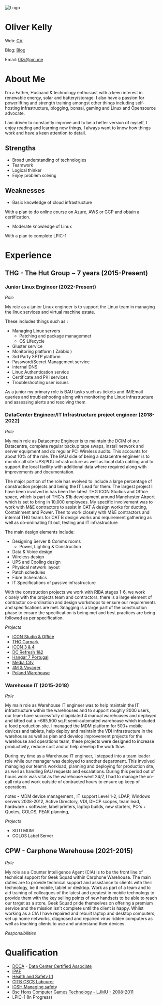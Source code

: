 <img src="../Images/0lzi-logo-01" alt="Logo">

# Oliver Kelly
Web: [CV](https://0lzi.github.io/CV/)

Blog: [Blog](https://blog.0lzi.tk)

Email: 0lzi@pm.me 

# About Me

I’m a Father, Husband & technology enthusiast with a keen interest in renewable energy, solar and battery/storage. I also have a passion for powerlifting and strength training amongst other things including self-hosting infrastructure, blogging, bonsai, gaming and Linux and Opensource advocate.

I am driven to constantly improve and to be a better version of myself, I enjoy reading and learning new things, I always want to know how things work and have a keen attention to detail.

## Strengths

- Broad understanding of technologies
- Teamwork
- Logical thinker
- Enjoy problem solving

## Weaknesses

- Basic knowledge of cloud infrastructure

With a plan to do online course on Azure, AWS or GCP and obtain a certification.

- Moderate knowledge of Linux

With a plan to complete LPIC-1

# Experience

## THG - The Hut Group ~ 7 years (2015-Present)

### Junior Linux Engineer (2022-Present)

*Role*

My role as a junior Linux engineer is to support the Linux team in managing the linux services and virtual machine estate. 

These includes things such as :

- Managing Linux servers
  - Patching and package managemnet
  - OS Lifecycle
- Gluster service
- Monitoring platform ( Zabbix )
- 3rd Party SFTP platform
- Password/Secret Management service
- Internal DNS
- Linux Authentication service
- Certificate and PKI services
- Troubleshooting user issues

As a junior my primary role is BAU tasks such as tickets and IM/Email queries and troubleshooting along with monitoring the Linux infrastructure and assessing alerts and resolving them.

### DataCenter Engineer/IT Infrastructure project engineer (2018-2022)

*Role*

My main role as Datacentre Engineer is to maintain the DCIM of our Datacentre, complete regular backup tape swaps, install network and server equipment and do regular PCI Wireless audits. This accounts for about 10% of the role. The BAU side of being a datacentre engineer is to monitor all site UPS/PDU infrastructure as well as local data cabling and to support the local facility with additional data where required along with improvements and documentation.

The major portion of the role has evolved to include a large percentage of construction projects and being the IT Lead for them. The largest project I have been involved in has been the latest THG ICON Studios and Office space, which is part of THG's $1b development around Manchester Airport which is set to bring in 10,000 employees. My specific involvement was to work with M&E contractors to assist in CAT A design works for ducting, Containment and Power. Then to work closely with M&E contractors and internal THG teams for CAT B design works and requirement gathering as well as co-ordinating fit out, testing and IT infrastructure

The main design elements include:
- Designing Server & Comms rooms
  - Power, Lighting & Construction
- Data & Voice design
- Wireless design
- UPS and Cooling design
- Physical network layout
- Patch schedules
- Fibre Schematics
- IT Specifications of passive infrastructure

With the construction projects we work with RIBA stages 1-6, we work closely with the projects team and contractors, there is a large element of contractor co-ordination and design workshops to ensure our requirements and specifications are met. Snagging is a large part of the construction phase to ensure the specification is being met and best practices are being followed as per specification.


*Projects*
- [ICON Studio & Office](Projects/ICON-Studio-Office.md)
- [THG Carpark](Projects/THG-Carpark.md)
- [ICON 3 & 4](Projects/ICON-3-4.md)
- [DC Refresh 1&2](Projects/DC-Refresh.md)
- [Hangar 7 Portugal](Projects/Hangar-7-Portugal.md)
- [Media City](Projects/Media-City.md)
- [4M & Voyager](Projects/4M-Voyager.md)
- [Poland Warehouse](Projects/Poland-Warehouse.md)

### Warehouse IT (2015-2018)

*Role*

My main role as Warehouse IT engineer was to help maintain the IT infrastructure within the warehouses and to support roughly 2000 users, our team have successfully dilapidated 4 manual warehouses and deployed and kitted out a ~685,500 sq.ft semi-automated warehouse which included a food production site. I managed the MDM platform for 500+ mobile devices and tablets, help deploy and maintain the VDI infrastructure in the warehouse as well as plan and develop improvement projects for the warehouse and operations team, these projects were designed to increase productivity, reduce cost and or help develop the work flow.

During my time as a Warehouse IT engineer, I stepped into a team leader role while our manager was deployed to another department. This involved managing our team’s workload, planning and deploying for production site, as well as handling BAU requests and escalations. During this period out of hours work was vital as the warehouse went 24/7, I had to manage the on-call rota and work outside of contracted hours to ensure up keep of operations.


notes - MDM device management , IT support Level 1-2, LDAP, Windows servers 2008-2012, Active Directory, VDI, DHCP scopes, team lead, hardware + software, label printers, laptop builds, new starters, PO's + Quotes, COLOS, PEAK planning, 

*Projects*

- SOTI MDM 
- COLOS Label Server


## CPW - Carphone Warehouse (2021-2015)

*Role*

My role as a Counter Intelligence Agent (CIA) is to be the front line of technical support for Geek Squad within Carphone Warehouse. The main duties are to provide technical support and assistance to clients with their technology, be it mobile, tablet or desktop. Work as part of a team and to aid training of colleagues of the latest and greatest in mobile technology to provide them with the key selling points of new handsets to be able to reach our target as a store. Geek Squad pride themselves on offering a premium service and the mission isn't complete until the client is happy.
Whilst working as a CIA I have repaired and rebuilt laptop and desktop computers, set up home networks, diagnosed and repaired virus ridden computers as well as teaching clients to use and understand their devices.

 
*Responsibilities*

# Qualification

- [DCCA](Qualification/DCCA.pdf) - [Data Center Certified Associate](https://www.schneideruniversities.com/catalog/view/course/id/536/title/Schneider%20Electric%20University%20Data%20Center%20Certified%20Associate%20Exam)
- [IPAF](Qualification/Oliver%20Kelly%20-%20IPAF.pdf)
- [Health and Safety L1](Qualification/OliverKelly-H&SL1.pdf) 
- [CITB CSCS Labourer]() 
- [IOSH Managing safety](Qualification/Oliver%20Kelly.pdf) 
- [Bsc Hons Computer Games Technology - LJMU - 2008-2011]()
- LPIC-1 (In Progress)
